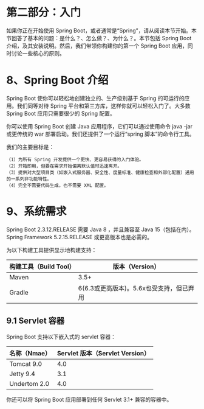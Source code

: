 # 第二部分：入门

如果你正在开始使用 Spring Boot，或者通常是“Spring”，请从阅读本节开始。本节回答了基本的问题：是什么？、怎么做？、为什么？。本节包括 Spring Boot 介绍，及其安装说明。然后，我们带领你构建你的第一个 Spring Boot 应用，同时讨论一些核心的原则。

# 8、Spring Boot 介绍

Spring Boot 使你可以轻松地创建独立的、生产级别基于 Spring 的可运行的应用。我们同等对待 Spring 平台和第三方库，这样你就可以轻松入门了。大多数 Spring Boot 应用只需要很少的 Spring 配置。

你可以使用 Spring Boot 创建 Java 应用程序，它们可以通过使用命令 java -jar 或更传统的 war 部署启动。我们还提供了一个运行“spring 脚本”的命令行工具。

我们的主要目标是：

```
（1）为所有 Spring 开发提供一个更快、更容易获得的入门体验。
（2）开箱即用，但要在需求开始偏离默认值时迅速离开。
（3）提供对大型项目类（如嵌入式服务器、安全性、度量标准、健康检查和外部化配置）通用的一系列非功能特性。
（4）完全不需要代码生成，也不需要 XML 配置。
```

# 9、系统需求

Spring Boot 2.3.12.RELEASE 需要 Java 8 ，并且兼容至 Java 15（包括在内）。Spring Framework 5.2.15.RELEASE 或更高版本也是必需的。

为以下构建工具提供显示地构建支持：

| 构建工具（Build Tool） | 版本（Version）               |
| ---------------- | ------------------------- |
| Maven            | 3.5+                      |
| Gradle           | 6(6.3或更高版本)。5.6x也受支持，但已弃用 |

## 9.1 Servlet 容器

Spring Boot 支持以下嵌入式的 servlet 容器：

| 名称（Nmae）     | Servlet 版本（Servlet Version） |
| ------------ | --------------------------- |
| Tomcat 9.0   | 4.0                         |
| Jetty 9.4    | 3.1                         |
| Undertom 2.0 | 4.0                         |

你还可以将 Spring Boot 应用部署到任何 Servlet 3.1+ 兼容的容器中。
